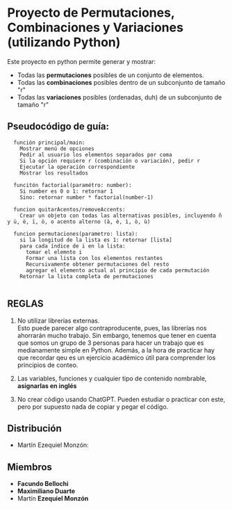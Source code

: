 # Proyecto de Permutaciones, Combinaciones y Variaciones (utilizando Python)
Este proyecto en python permite generar y mostrar:
- Todas las **permutaciones** posibles de un conjunto de elementos.
- Todas las **combinaciones** posibles dentro de un subconjunto de tamaño "r"
- Todas las **variaciones** posibles (ordenadas, duh) de un subconjunto de tamaño "r"

## Pseudocódigo de  guía:
```
  función principal/main:
    Mostrar menú de opciones
    Pedir al usuario los elementos separados por coma
    Si la opción requiere r (combinación o variación), pedir r
    Ejecutar la operación correspondiente
    Mostrar los resultados

  funcitón factorial(paramétro: number):
    Si number es 0 o 1: retornar 1
    Sino: retornar number * factorial(number-1)
  
  funcion quitarAcentos/removeAccents:
    Crear un objeto con todas las alternativas posibles, incluyendo ñ y ü, ë, ï, ö, o acento alterno (à, è, ì, ò, ù)
  
  funcion permutaciones(parametro: lista):
    si la longitud de la lista es 1: retornar [lista]
    para cada índice de i en la lista:
      tomar el elemnto i
      Formar una lista con los elementos restantes
      Recursivamente obtener permutaciones del resto
      agregar el elemento actual al principio de cada permutación
    Retornar la lista completa de permutaciones
  
```

## REGLAS
1. No utilizar librerías externas. <br>
  Esto puede parecer algo contraproducente, pues, las librerías nos ahorrarán mucho trabajo.
  Sin embargo, tenemos que tener en cuenta que somos un grupo de 3 personas para hacer un trabajo que es medianamente simple en Python. Además, a la hora de practicar hay que recordar qeu es un ejercicio académico útil para comprender los principios de conteo.

2. Las variables, funciones y cualquier tipo de contenido nombrable, **asignarlas en inglés**
3. No crear código usando ChatGPT. Pueden estudiar o practicar con este, pero por supuesto nada de copiar y pegar el código.
## Distribución
- Martín Ezequiel Monzón: 

## Miembros
- <b>Facundo Bellochi</b>
- <b>Maximiliano Duarte</b>
- Martín <b>Ezequiel Monzón</b>